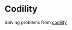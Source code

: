 # Codility

Solving problems from <a href="https://codility.com/programmers/lessons/" target="_blank">codility</a>
